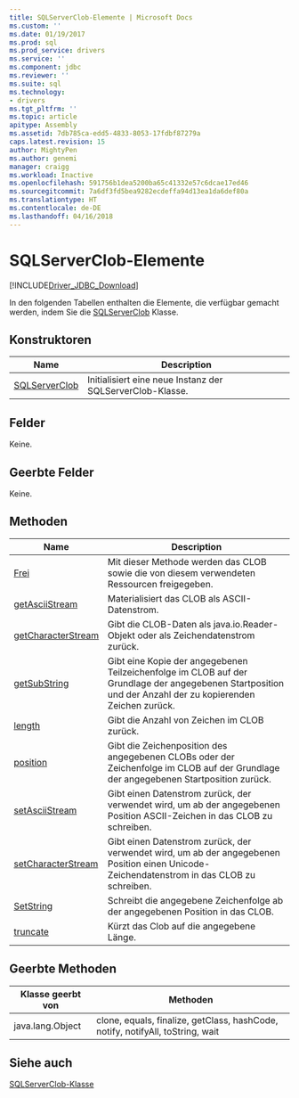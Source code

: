 ```yaml
---
title: SQLServerClob-Elemente | Microsoft Docs
ms.custom: ''
ms.date: 01/19/2017
ms.prod: sql
ms.prod_service: drivers
ms.service: ''
ms.component: jdbc
ms.reviewer: ''
ms.suite: sql
ms.technology:
- drivers
ms.tgt_pltfrm: ''
ms.topic: article
apitype: Assembly
ms.assetid: 7db785ca-edd5-4833-8053-17fdbf87279a
caps.latest.revision: 15
author: MightyPen
ms.author: genemi
manager: craigg
ms.workload: Inactive
ms.openlocfilehash: 591756b1dea5200ba65c41332e57c6dcae17ed46
ms.sourcegitcommit: 7a6df3fd5bea9282ecdeffa94d13ea1da6def80a
ms.translationtype: HT
ms.contentlocale: de-DE
ms.lasthandoff: 04/16/2018
---
```

# <a name="sqlserverclob-members"></a>SQLServerClob-Elemente
[!INCLUDE[Driver_JDBC_Download](../../../includes/driver_jdbc_download.md)]

  In den folgenden Tabellen enthalten die Elemente, die verfügbar gemacht werden, indem Sie die [SQLServerClob](../../../connect/jdbc/reference/sqlserverclob-class.md) Klasse.  
  
## <a name="constructors"></a>Konstruktoren  
  
|Name|Description|  
|----------|-----------------|  
|[SQLServerClob](../../../connect/jdbc/reference/sqlserverclob-constructor-sqlserverconnection-java-lang-string.md)|Initialisiert eine neue Instanz der SQLServerClob-Klasse.|  
  
## <a name="fields"></a>Felder  
 Keine.  
  
## <a name="inherited-fields"></a>Geerbte Felder  
 Keine.  
  
## <a name="methods"></a>Methoden  
  
|Name|Description|  
|----------|-----------------|  
|[Frei](../../../connect/jdbc/reference/free-method-sqlserverclob.md)|Mit dieser Methode werden das CLOB sowie die von diesem verwendeten Ressourcen freigegeben.|  
|[getAsciiStream](../../../connect/jdbc/reference/getasciistream-method-sqlserverclob.md)|Materialisiert das CLOB als ASCII-Datenstrom.|  
|[getCharacterStream](../../../connect/jdbc/reference/getcharacterstream-method-sqlserverclob.md)|Gibt die CLOB-Daten als java.io.Reader-Objekt oder als Zeichendatenstrom zurück.|  
|[getSubString](../../../connect/jdbc/reference/getsubstring-method-sqlserverclob.md)|Gibt eine Kopie der angegebenen Teilzeichenfolge im CLOB auf der Grundlage der angegebenen Startposition und der Anzahl der zu kopierenden Zeichen zurück.|  
|[length](../../../connect/jdbc/reference/length-method-sqlserverclob.md)|Gibt die Anzahl von Zeichen im CLOB zurück.|  
|[position](../../../connect/jdbc/reference/position-method-sqlserverclob.md)|Gibt die Zeichenposition des angegebenen CLOBs oder der Zeichenfolge im CLOB auf der Grundlage der angegebenen Startposition zurück.|  
|[setAsciiStream](../../../connect/jdbc/reference/setasciistream-method-sqlserverclob.md)|Gibt einen Datenstrom zurück, der verwendet wird, um ab der angegebenen Position ASCII-Zeichen in das CLOB zu schreiben.|  
|[setCharacterStream](../../../connect/jdbc/reference/setcharacterstream-method-sqlserverclob.md)|Gibt einen Datenstrom zurück, der verwendet wird, um ab der angegebenen Position einen Unicode-Zeichendatenstrom in das CLOB zu schreiben.|  
|[SetString](../../../connect/jdbc/reference/setstring-method-sqlserverclob.md)|Schreibt die angegebene Zeichenfolge ab der angegebenen Position in das CLOB.|  
|[truncate](../../../connect/jdbc/reference/truncate-method-sqlserverclob.md)|Kürzt das Clob auf die angegebene Länge.|  
  
## <a name="inherited-methods"></a>Geerbte Methoden  
  
|Klasse geerbt von|Methoden|  
|--------------------------|-------------|  
|java.lang.Object|clone, equals, finalize, getClass, hashCode, notify, notifyAll, toString, wait|  
  
## <a name="see-also"></a>Siehe auch  
 [SQLServerClob-Klasse](../../../connect/jdbc/reference/sqlserverclob-class.md)  
  
  
